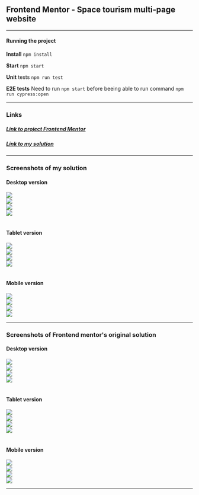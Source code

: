 ## Frontend Mentor - Space tourism multi-page website

---

#### Running the project

**Install** `npm install`

**Start** `npm start`

**Unit** tests `npm run test`

**E2E tests** Need to run `npm start` before beeing able to run command `npm run cypress:open`

---

### Links

##### [Link to project Frontend Mentor](https://www.frontendmentor.io/challenges/space-tourism-multipage-website-gRWj1URZ3)

<!-- prettier-ignore -->
##### [Link to my solution](https://holmar-space-tourism.netlify.app/)

---

### Screenshots of my solution

#### Desktop version

<img src="./src/assets/design/mine/desktop-home.jpg" />
<br>
<img src="./src/assets/design/mine/desktop-dest.jpg"/>
<br>
<img src="./src/assets/design/mine/desktop-crew.jpg"/>
<br>
<img src="./src/assets/design/mine/desktop-tech.jpg"/>
<br><br>

#### Tablet version

<img src="./src/assets/design/mine/tablet-home.jpg" />
<br>
<img src="./src/assets/design/mine/tablet-dest.jpg"/>
<br>
<img src="./src/assets/design/mine/tablet-crew.jpg"/>
<br>
<img src="./src/assets/design/mine/tablet-tech.jpg"/>
<br><br>

#### Mobile version

<img src="./src/assets/design/mine/mobile-home.jpg" />
<br>
<img src="./src/assets/design/mine/mobile-dest.jpg"/>
<br>
<img src="./src/assets/design/mine/mobile-crew.jpg"/>
<br>
<img src="./src/assets/design/mine/mobile-tech.jpg"/>

---

### Screenshots of Frontend mentor's original solution

#### Desktop version

<img src="./src/assets/design/or/Desktop-Home.jpg" />
<br>
<img src="./src/assets/design/or/Desktop-Destination.png"/>
<br>
<img src="./src/assets/design/or/Desktop-Crew.png"/>
<br>
<img src="./src/assets/design/or/Desktop-Technology.png"/>
<br><br>

#### Tablet version

<img src="./src/assets/design/or/Tablet-Home.png" />
<br>
<img src="./src/assets/design/or/Tablet-Destination.png"/>
<br>
<img src="./src/assets/design/or/Tablet-Crew.jpg"/>
<br>
<img src="./src/assets/design/or/Tablet-Technology.jpg"/>
<br><br>

#### Mobile version

<img src="./src/assets/design/or/Mobile-Home.png" />
<br>
<img src="./src/assets/design/or/Mobile-Destination.jpg"/>
<br>
<img src="./src/assets/design/or/Mobile-Crew.jpg"/>
<br>
<img src="./src/assets/design/or/Mobile-Technology.jpg"/>

---
